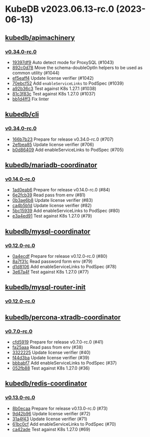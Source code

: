 # KubeDB v2023.06.13-rc.0 (2023-06-13)


## [kubedb/apimachinery](https://github.com/kubedb/apimachinery)

### [v0.34.0-rc.0](https://github.com/kubedb/apimachinery/releases/tag/v0.34.0-rc.0)

- [19397df9](https://github.com/kubedb/apimachinery/commit/19397df9) Auto detect mode for ProxySQL (#1043)
- [892c0d78](https://github.com/kubedb/apimachinery/commit/892c0d78) Move the schema-doubleOptIn helpers to be used as common utility (#1044)
- [ef5eaff4](https://github.com/kubedb/apimachinery/commit/ef5eaff4) Update license verifier (#1042)
- [70ebcf52](https://github.com/kubedb/apimachinery/commit/70ebcf52) Add `enableServiceLinks` to PodSpec (#1039)
- [a92b36c3](https://github.com/kubedb/apimachinery/commit/a92b36c3) Test against K8s 1.27.1 (#1038)
- [81c3f83c](https://github.com/kubedb/apimachinery/commit/81c3f83c) Test against K8s 1.27.0 (#1037)
- [bb1d4ff3](https://github.com/kubedb/apimachinery/commit/bb1d4ff3) Fix linter



## [kubedb/cli](https://github.com/kubedb/cli)

### [v0.34.0-rc.0](https://github.com/kubedb/cli/releases/tag/v0.34.0-rc.0)

- [166b7b23](https://github.com/kubedb/cli/commit/166b7b23) Prepare for release v0.34.0-rc.0 (#707)
- [2efbea85](https://github.com/kubedb/cli/commit/2efbea85) Update license verifier (#706)
- [b0d86409](https://github.com/kubedb/cli/commit/b0d86409) Add enableServiceLinks to PodSpec (#705)



## [kubedb/mariadb-coordinator](https://github.com/kubedb/mariadb-coordinator)

### [v0.14.0-rc.0](https://github.com/kubedb/mariadb-coordinator/releases/tag/v0.14.0-rc.0)

- [1ad0eab6](https://github.com/kubedb/mariadb-coordinator/commit/1ad0eab6) Prepare for release v0.14.0-rc.0 (#84)
- [6e2fcb39](https://github.com/kubedb/mariadb-coordinator/commit/6e2fcb39) Read pass from env (#81)
- [0b3ae6b8](https://github.com/kubedb/mariadb-coordinator/commit/0b3ae6b8) Update license verifier (#83)
- [ca4b5b1d](https://github.com/kubedb/mariadb-coordinator/commit/ca4b5b1d) Update license verifier (#82)
- [5bc15939](https://github.com/kubedb/mariadb-coordinator/commit/5bc15939) Add enableServiceLinks to PodSpec (#80)
- [e3a4ed91](https://github.com/kubedb/mariadb-coordinator/commit/e3a4ed91) Test against K8s 1.27.0 (#79)



## [kubedb/mysql-coordinator](https://github.com/kubedb/mysql-coordinator)

### [v0.12.0-rc.0](https://github.com/kubedb/mysql-coordinator/releases/tag/v0.12.0-rc.0)

- [0a4ecdf](https://github.com/kubedb/mysql-coordinator/commit/0a4ecdf) Prepare for release v0.12.0-rc.0 (#80)
- [8a7f31c](https://github.com/kubedb/mysql-coordinator/commit/8a7f31c) Read password form env (#79)
- [d1d8106](https://github.com/kubedb/mysql-coordinator/commit/d1d8106) Add enableServiceLinks to PodSpec (#78)
- [3e67a4f](https://github.com/kubedb/mysql-coordinator/commit/3e67a4f) Test against K8s 1.27.0 (#77)



## [kubedb/mysql-router-init](https://github.com/kubedb/mysql-router-init)

### [v0.12.0-rc.0](https://github.com/kubedb/mysql-router-init/releases/tag/v0.12.0-rc.0)




## [kubedb/percona-xtradb-coordinator](https://github.com/kubedb/percona-xtradb-coordinator)

### [v0.7.0-rc.0](https://github.com/kubedb/percona-xtradb-coordinator/releases/tag/v0.7.0-rc.0)

- [cfd5919](https://github.com/kubedb/percona-xtradb-coordinator/commit/cfd5919) Prepare for release v0.7.0-rc.0 (#41)
- [fa25aaa](https://github.com/kubedb/percona-xtradb-coordinator/commit/fa25aaa) Read pass from env (#38)
- [3322225](https://github.com/kubedb/percona-xtradb-coordinator/commit/3322225) Update license verifier (#40)
- [f44d3ba](https://github.com/kubedb/percona-xtradb-coordinator/commit/f44d3ba) Update license verifier (#39)
- [bbbabf7](https://github.com/kubedb/percona-xtradb-coordinator/commit/bbbabf7) Add enableServiceLinks to PodSpec (#37)
- [052fb88](https://github.com/kubedb/percona-xtradb-coordinator/commit/052fb88) Test against K8s 1.27.0 (#36)



## [kubedb/redis-coordinator](https://github.com/kubedb/redis-coordinator)

### [v0.13.0-rc.0](https://github.com/kubedb/redis-coordinator/releases/tag/v0.13.0-rc.0)

- [8b0ecaa](https://github.com/kubedb/redis-coordinator/commit/8b0ecaa) Prepare for release v0.13.0-rc.0 (#73)
- [9d42b96](https://github.com/kubedb/redis-coordinator/commit/9d42b96) Update license verifier (#72)
- [31a4f43](https://github.com/kubedb/redis-coordinator/commit/31a4f43) Update license verifier (#71)
- [61bc0cf](https://github.com/kubedb/redis-coordinator/commit/61bc0cf) Add enableServiceLinks to PodSpec (#70)
- [ca42ade](https://github.com/kubedb/redis-coordinator/commit/ca42ade) Test against K8s 1.27.0 (#69)



